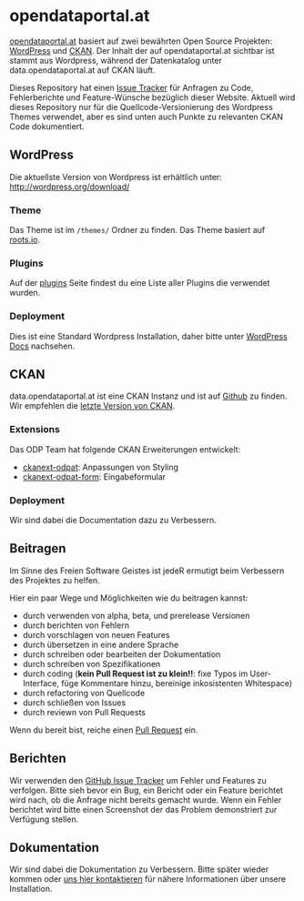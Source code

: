 opendataportal.at
==============

[opendataportal.at](https://www.opendataportal.at/) basiert auf zwei bewährten Open Source Projekten: [WordPress](http://wordpress.org) und [CKAN](http://ckan.org). Der Inhalt der auf opendataportal.at sichtbar ist stammt aus Wordpress, während der Datenkatalog unter data.opendataportal.at auf CKAN läuft.

Dieses Repository hat einen [Issue Tracker](https://github.com/OpenDataPortal-AT/opendataportal.at/issues) für Anfragen zu Code, Fehlerberichte und Feature-Wünsche bezüglich dieser Website. Aktuell wird dieses Repository nur für die Quellcode-Versionierung des Wordpress Themes verwendet, aber es sind unten auch Punkte zu relevanten CKAN Code dokumentiert.

## WordPress
Die aktuellste Version von Wordpress ist erhältlich unter: http://wordpress.org/download/

### Theme
Das Theme ist im `/themes/` Ordner zu finden. Das Theme basiert auf [roots.io](http://roots.io/starter-theme/).

### Plugins
Auf der [plugins](plugins.md) Seite  findest du eine Liste aller Plugins die verwendet wurden.

### Deployment
Dies ist eine Standard Wordpress Installation, daher bitte unter [WordPress Docs](http://codex.wordpress.org/Installing_WordPress) nachsehen.

## CKAN
data.opendataportal.at ist eine CKAN Instanz und ist auf [Github](https://github.com/okfn/ckan/) zu finden. Wir empfehlen die [letzte Version von CKAN](http://ckan.org/developers/docs-and-download/). 

### Extensions
Das ODP Team hat folgende CKAN Erweiterungen entwickelt:
- [ckanext-odpat](https://github.com/OpenDataPortal-AT/ckanext-odpat): Anpassungen von Styling
- [ckanext-odpat-form](https://github.com/OpenDataPortal-AT/ckanext-odpat-form): Eingabeformular

### Deployment
Wir sind dabei die Documentation dazu zu Verbessern. 

## Beitragen

Im Sinne des Freien Software Geistes ist jedeR ermutigt beim Verbessern des Projektes zu helfen.

Hier ein paar Wege und Möglichkeiten wie du beitragen kannst:

- durch verwenden von alpha, beta, und prerelease Versionen
- durch berichten von Fehlern
- durch vorschlagen von neuen Features
- durch übersetzen in eine andere Sprache
- durch schreiben oder bearbeiten der Dokumentation
- durch schreiben von Spezifikationen
- durch coding (**kein Pull Request ist zu klein!!**: fixe Typos im User-Interface, füge Kommentare hinzu, bereinige inkosistenten Whitespace)
- durch refactoring von Quellcode
- durch schließen von Issues
- durch reviewn von Pull Requests

Wenn du bereit bist, reiche einen [Pull Request](https://github.com/OpenDataPortal-AT/opendataportal.at/pulls) ein.

## Berichten
Wir verwenden den [GitHub Issue Tracker](https://github.com/OpenDataPortal-AT/opendataportal.at/issues) um Fehler und Features zu verfolgen. Bitte sieh bevor ein Bug, ein Bericht oder ein Feature berichtet wird nach, ob die Anfrage nicht bereits gemacht wurde. Wenn ein Fehler berichtet wird bitte einen Screenshot der das Problem demonstriert zur Verfügung stellen. 

## Dokumentation

Wir sind dabei die Dokumentation zu Verbessern. Bitte später wieder kommen oder [uns hier kontaktieren](https://www.opendataportal.at/kontakt) für nähere Informationen über unsere Installation.








